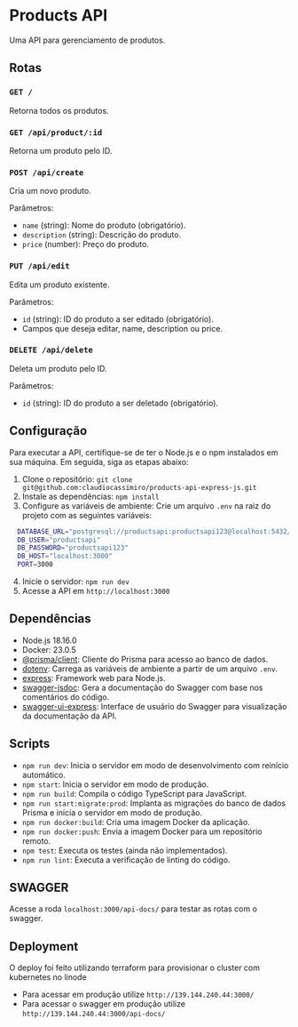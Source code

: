 # Products API

Uma API para gerenciamento de produtos.

## Rotas

### `GET /`

Retorna todos os produtos.

### `GET /api/product/:id`

Retorna um produto pelo ID.

### `POST /api/create`

Cria um novo produto.

Parâmetros:

- `name` (string): Nome do produto (obrigatório).
- `description` (string): Descrição do produto.
- `price` (number): Preço do produto.

### `PUT /api/edit`

Edita um produto existente.

Parâmetros:

- `id` (string): ID do produto a ser editado (obrigatório).
- Campos que deseja editar, name, description ou price.

### `DELETE /api/delete`

Deleta um produto pelo ID.

Parâmetros:

- `id` (string): ID do produto a ser deletado (obrigatório).

## Configuração

Para executar a API, certifique-se de ter o Node.js e o npm instalados em sua máquina. Em seguida, siga as etapas abaixo:

1. Clone o repositório: `git clone git@github.com:claudiocassimiro/products-api-express-js.git`
2. Instale as dependências: `npm install`
3. Configure as variáveis de ambiente: Crie um arquivo `.env` na raiz do projeto com as seguintes variáveis:

```bash
  DATABASE_URL="postgresql://productsapi:productsapi123@localhost:5432/products_api_db?schema=public"
  DB_USER="productsapi"
  DB_PASSWORD="productsapi123"
  DB_HOST="localhost:3000"
  PORT=3000
```

4. Inicie o servidor: `npm run dev`
5. Acesse a API em `http://localhost:3000`

## Dependências

- Node.js 18.16.0
- Docker: 23.0.5
- [@prisma/client](https://www.npmjs.com/package/@prisma/client): Cliente do Prisma para acesso ao banco de dados.
- [dotenv](https://www.npmjs.com/package/dotenv): Carrega as variáveis de ambiente a partir de um arquivo `.env`.
- [express](https://www.npmjs.com/package/express): Framework web para Node.js.
- [swagger-jsdoc](https://www.npmjs.com/package/swagger-jsdoc): Gera a documentação do Swagger com base nos comentários do código.
- [swagger-ui-express](https://www.npmjs.com/package/swagger-ui-express): Interface de usuário do Swagger para visualização da documentação da API.

## Scripts

- `npm run dev`: Inicia o servidor em modo de desenvolvimento com reinício automático.
- `npm start`: Inicia o servidor em modo de produção.
- `npm run build`: Compila o código TypeScript para JavaScript.
- `npm run start:migrate:prod`: Implanta as migrações do banco de dados Prisma e inicia o servidor em modo de produção.
- `npm run docker:build`: Cria uma imagem Docker da aplicação.
- `npm run docker:push`: Envia a imagem Docker para um repositório remoto.
- `npm test`: Executa os testes (ainda não implementados).
- `npm run lint`: Executa a verificação de linting do código.

## SWAGGER

Acesse a roda `localhost:3000/api-docs/` para testar as rotas com o swagger.

## Deployment

O deploy foi feito utilizando terraform para provisionar o cluster com kubernetes no linode

- Para acessar em produção utilize `http://139.144.240.44:3000/`
- Para acessar o swagger em produção utilize `http://139.144.240.44:3000/api-docs/`
